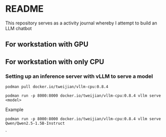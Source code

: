 # README


This repository serves as a activity journal whereby I attempt to build an LLM chatbot


## For workstation with GPU

## For workstation with only CPU

### Setting up an inference server with vLLM to serve a model

`podman pull docker.io/tweijian/vllm-cpu:0.8.4`



`podman run -p 8000:8000 docker.io/tweijian/vllm-cpu:0.8.4 vllm serve <model>`


Example

`podman run -p 8000:8000 docker.io/tweijian/vllm-cpu:0.8.4 vllm serve Qwen/Qwen2.5-1.5B-Instruct`


`
